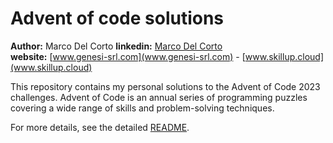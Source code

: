 # Advent of code solutions
__Author:__ Marco Del Corto
__linkedin:__ [Marco Del Corto](www.linkedin.com/in/marco-del-corto-9075b852)  
__website:__ [www.genesi-srl.com](www.genesi-srl.com) -  [www.skillup.cloud](www.skillup.cloud)  


This repository contains my personal solutions to the Advent of Code 2023 challenges.
Advent of Code is an annual series of programming puzzles covering a wide range of skills and problem-solving techniques.

For more details, see the detailed [README](adventofcode2023j/README.md).
